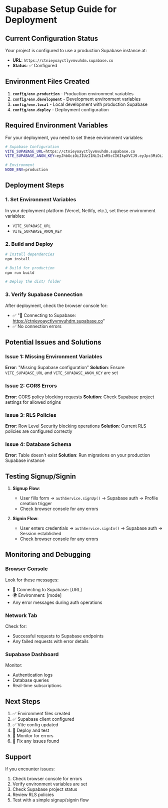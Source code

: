 # Supabase Setup Guide for Deployment

## Current Configuration Status

Your project is configured to use a production Supabase instance at:
- **URL**: `https://ctnieyoayctlyvmvuhdm.supabase.co`
- **Status**: ✅ Configured

## Environment Files Created

1. **`config/env.production`** - Production environment variables
2. **`config/env.development`** - Development environment variables  
3. **`config/env.local`** - Local development with production Supabase
4. **`config/env.deploy`** - Deployment configuration

## Required Environment Variables

For your deployment, you need to set these environment variables:

```bash
# Supabase Configuration
VITE_SUPABASE_URL=https://ctnieyoayctlyvmvuhdm.supabase.co
VITE_SUPABASE_ANON_KEY=eyJhbGciOiJIUzI1NiIsInR5cCI6IkpXVCJ9.eyJpc3MiOiJzdXBhYmFzZSIsInJlZiI6ImN0bmlleW9heWN0bHl2bXZ1aGRtIiwicm9sZSI6ImFub24iLCJpYXQiOjE3NTM1MzU5MTIsImV4cCI6MjA2OTExMTkxMn0.dqKMBrogMlA0SFObd34znqUpwwR026tzOLQ18EMWNvI

# Environment
NODE_ENV=production
```

## Deployment Steps

### 1. Set Environment Variables

In your deployment platform (Vercel, Netlify, etc.), set these environment variables:

- `VITE_SUPABASE_URL`
- `VITE_SUPABASE_ANON_KEY`

### 2. Build and Deploy

```bash
# Install dependencies
npm install

# Build for production
npm run build

# Deploy the dist/ folder
```

### 3. Verify Supabase Connection

After deployment, check the browser console for:
- ✅ "🔌 Connecting to Supabase: https://ctnieyoayctlyvmvuhdm.supabase.co"
- ✅ No connection errors

## Potential Issues and Solutions

### Issue 1: Missing Environment Variables
**Error**: "Missing Supabase configuration"
**Solution**: Ensure `VITE_SUPABASE_URL` and `VITE_SUPABASE_ANON_KEY` are set

### Issue 2: CORS Errors
**Error**: CORS policy blocking requests
**Solution**: Check Supabase project settings for allowed origins

### Issue 3: RLS Policies
**Error**: Row Level Security blocking operations
**Solution**: Current RLS policies are configured correctly

### Issue 4: Database Schema
**Error**: Table doesn't exist
**Solution**: Run migrations on your production Supabase instance

## Testing Signup/Signin

1. **Signup Flow**:
   - User fills form → `authService.signUp()` → Supabase auth → Profile creation trigger
   - Check browser console for any errors

2. **Signin Flow**:
   - User enters credentials → `authService.signIn()` → Supabase auth → Session established
   - Check browser console for any errors

## Monitoring and Debugging

### Browser Console
Look for these messages:
- 🔌 Connecting to Supabase: [URL]
- 🌍 Environment: [mode]
- Any error messages during auth operations

### Network Tab
Check for:
- Successful requests to Supabase endpoints
- Any failed requests with error details

### Supabase Dashboard
Monitor:
- Authentication logs
- Database queries
- Real-time subscriptions

## Next Steps

1. ✅ Environment files created
2. ✅ Supabase client configured
3. ✅ Vite config updated
4. 🔄 Deploy and test
5. 🔄 Monitor for errors
6. 🔄 Fix any issues found

## Support

If you encounter issues:
1. Check browser console for errors
2. Verify environment variables are set
3. Check Supabase project status
4. Review RLS policies
5. Test with a simple signup/signin flow 